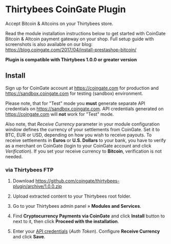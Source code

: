 # Thirtybees CoinGate Plugin

Accept Bitcoin & Altcoins on your Thirtybees store.

Read the module installation instructions below to get started with CoinGate Bitcoin & Altcoin payment gateway on your shop.
Full setup guide with screenshots is also available on our blog: <https://blog.coingate.com/2017/04/install-prestashop-bitcoin/>

**Plugin is compatible with Thirtybees 1.0.0 or greater version**

## Install

Sign up for CoinGate account at <https://coingate.com> for production and <https://sandbox.coingate.com> for testing (sandbox) environment.

Please note, that for "Test" mode you **must** generate separate API credentials on <https://sandbox.coingate.com>. API credentials generated on <https://coingate.com> will **not** work for "Test" mode.

Also note, that *Receive Currency* parameter in your module configuration window defines the currency of your settlements from CoinGate. Set it to BTC, EUR or USD, depending on how you wish to receive payouts. To receive settlements in **Euros** or **U.S. Dollars** to your bank, you have to verify as a merchant on CoinGate (login to your CoinGate account and click *Verification*). If you set your receive currency to **Bitcoin**, verification is not needed.

### via Thirtybees FTP

1. Download <https://github.com/coingate/thirtybees-plugin/archive/1.0.0.zip>

2. Upload extracted content to your Thirtybees root folder.

3. Go to your Thirtybees admin panel » **Modules and Services**.

4. Find **Cryptocurrency Payments via CoinGate** and click **Install** button to next to it, then click **Proceed with the installation**.

5. Enter your [API credentials](https://support.coingate.com/en/42/how-can-i-create-coingate-api-credentials) (*Auth Token*). Configure **Receive Currency** and click **Save**.
